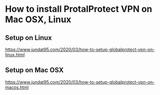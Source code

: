 # How to install ProtalProtect VPN on Mac OSX, Linux

## Setup on Linux

https://www.jundat95.com/2020/03/how-to-setup-globalprotect-vpn-on-linux.html

## Setup on Mac OSX

https://www.jundat95.com/2020/03/how-to-setup-globalprotect-vpn-on-macos.html
